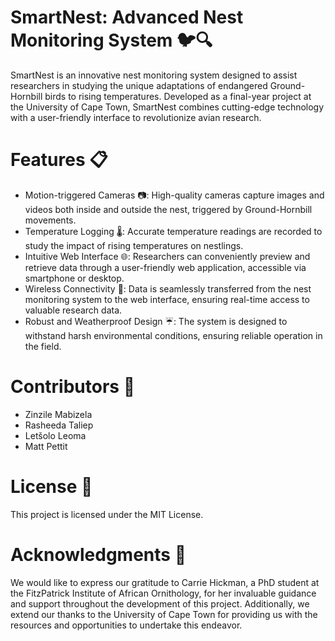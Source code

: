 # SmartNest: Advanced Nest Monitoring System 🐦🔍
SmartNest is an innovative nest monitoring system designed to assist researchers in studying the unique adaptations of endangered Ground-Hornbill birds to rising temperatures. Developed as a final-year project at the University of Cape Town, SmartNest combines cutting-edge technology with a user-friendly interface to revolutionize avian research.

# Features 📋
- Motion-triggered Cameras 📷: High-quality cameras capture images and videos both inside and outside the nest, triggered by Ground-Hornbill movements.
- Temperature Logging 🌡️: Accurate temperature readings are recorded to study the impact of rising temperatures on nestlings.
- Intuitive Web Interface 🌐: Researchers can conveniently preview and retrieve data through a user-friendly web application, accessible via smartphone or desktop.
- Wireless Connectivity 📶: Data is seamlessly transferred from the nest monitoring system to the web interface, ensuring real-time access to valuable research data.
- Robust and Weatherproof Design ☔: The system is designed to withstand harsh environmental conditions, ensuring reliable operation in the field.

# Contributors 🤝
- Zinzile Mabizela
- Rasheeda Taliep
- Letšolo Leoma
- Matt Pettit
# License 📄
This project is licensed under the MIT License.

# Acknowledgments 🙏
We would like to express our gratitude to Carrie Hickman, a PhD student at the FitzPatrick Institute of African Ornithology, for her invaluable guidance and support throughout the development of this project. Additionally, we extend our thanks to the University of Cape Town for providing us with the resources and opportunities to undertake this endeavor.

